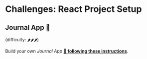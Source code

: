# Challenges: React Project Setup

## Journal App 📔

(difficulty: 🌶️🌶️🌶️)

Build your own _Journal App_
[🔗 **following these instructions**](https://github.com/spicedacademy/fs-web-exercises/tree/main/sessions/react-project-setup/journal-app).
